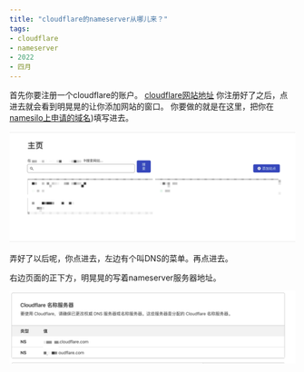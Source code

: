 ```yaml
---
title: "cloudflare的nameserver从哪儿来？"
tags:
- cloudflare
- nameserver
- 2022
- 四月
---
```


首先你要注册一个cloudflare的账户。
[cloudflare网站地址](https://www.cloudflare.com/)
你注册好了之后，点进去就会看到明晃晃的让你添加网站的窗口。
你要做的就是在这里，把你在[namesilo上申请的域名](notes/technic/如何用cloudflare加速你的github.md))填写进去。

![明晃晃的大空格](notes/images/Pasted%20image%2020220413213629.png)

弄好了以后呢，你点进去，左边有个叫DNS的菜单。再点进去。

右边页面的正下方，明晃晃的写着nameserver服务器地址。

![明晃晃的写着nameserver服务器地址](notes/images/Pasted%20image%2020220413213840.png)
